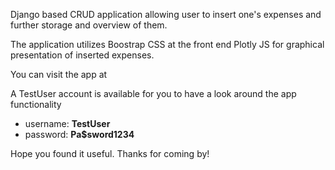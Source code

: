 <p>Django based CRUD application allowing user to insert one's expenses and further storage and overview of them.</p>
<p>The application utilizes Boostrap CSS at the front end Plotly JS for graphical presentation of inserted expenses.</p>
<p>You can visit the app at </p>
<p>A TestUser account is available for you to have a look around the app functionality</p>
<ul>
<li>username: <strong>TestUser</strong></li>
<li>password: <strong>Pa$sword1234</strong></li>
</ul>
<p>Hope you found it useful. Thanks for coming by!</p>